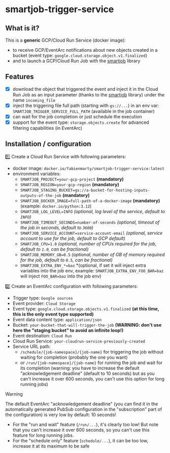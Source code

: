 # smartjob-trigger-service

## What is it?

This is a **generic** GCP/Cloud Run Service (docker image):

- to receive GCP/EventArc notifications about new objects created in a bucket (event type: `google.cloud.storage.object.v1.finalized`)
- and to launch a GCP/Cloud Run Job with the [smartjob](https://github.com/fabien-marty/smartjob) library

## Features

- [x] download the object that triggered the event and inject it in the Cloud Run Job as an input parameter (thanks to the [smartjob](https://github.com/fabien-marty/smartjob) library) under the name `incoming_file`
- [x] inject the triggering file full path (starting with `gs://...`) in an env var: `SMARTJOB_TRIGGER_SERVICE_FULL_PATH` (available in the job container)
- [x] can wait for the job completion or just schedule the execution
- [x] support for the event type: `storage.objects.create` for advanced filtering capabilities (in EventArc)

## Installation / configuration

1️⃣ Create a Cloud Run Service with following parameters:

- docker image: `docker.io/fabienmarty/smartjob-trigger-service:latest`
- environment variables:
    - `SMARTJOB_PROJECT=your-gcp-project` **(mandatory)**
    - `SMARTJOB_REGION=your-gcp-region` **(mandatory)**
    - `SMARTJOB_STAGING_BUCKET=gs://a-bucket-for-hosting-inputs-outputs-of-the-job` **(mandatory)**
    - `SMARTJOB_DOCKER_IMAGE=full-path-of-a-docker-image` **(mandatory)** (example: `docker.io/python:3.12`)
    - `SMARTJOB_LOG_LEVEL=INFO` *(optional, log level of the service, default to `INFO`)*
    - `SMARTJOB_TIMEOUT_SECONDS=number-of-seconds` *(optional, timeout of the job in seconds, default to `3600`)*
    - `SMARTJOB_SERVICE_ACCOUNT=service-account-email` *(optional, service account to use for the job, default to GCP default)*
    - `SMARTJOB_CPU=1.0` *(optional, number of CPUs required for the job, default to `1.0`, can be fractional)*
    - `SMARTJOB_MEMORY_GB=0.5` *(optional, number of GB of memory required for the job, default to `0.5`, can be fractional)*
    - `SMARTJOB_EXTRA_ENV_*=baz` *(optional, if set it will inject extra variables into the job env, example: `SMARTJOB_EXTRA_ENV_FOO_BAR=baz` will inject `FOO_BAR=baz` into the job env)

2️⃣ Create an EventArc configuration with following parameters:

- Trigger type: `Google sources`
- Event provider: `Cloud Storage`
- Event type: `google.cloud.storage.objects.v1.finalized` **(at this time, this is the only event type supported)**
- Event data content type: `application/json`
- Bucket: `your-bucket-that-will-trigger-the-job` **(WARNING: don't use here the "staging bucket" to avoid an infinite loop!)**
- Event destination: `Cloud Run`
- Cloud Run Service: `your-cloudrun-service-previously-created`
- Service URL path:
    - `/schedule/{job-namespace}/{job-name}` for triggering the job without waiting for completion (probably the one you want)
    - or `/run/{job-namespace}/{job-name}` for running the job and wait for its completion (warning: you have to increase the default "acknowledgement deadline" (default to 10 seconds) but as you can't increase it over 600 seconds, you can't use this option for long running jobs)

> [!WARNING]  
> The default EventArc "acknowledgement deadline" (you can find it in the automatically generated PubSub configuration in the "subscription" part of the configuration) is very low by default: 10 seconds!
>
> - For the "run and wait" feature (`/run/...`), it's clearly too low! But note that you can't increase it over 600 seconds, so you can't use this feature for long running jobs.
> - For the "schedule only"  feature (`schedule/...`), it can be too low, increase it at its maximum to be safe
